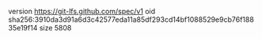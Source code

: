version https://git-lfs.github.com/spec/v1
oid sha256:3910da3d91a6d3c42577eda11a85df293cd14bf1088529e9cb76f18835e19f14
size 5808
